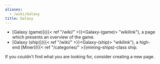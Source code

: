 ```yaml
---
aliases:
  - /wiki/Galaxy
title: Galaxy
---
```


- [Galaxy (game)]({{< ref "/wiki/" >}}<Galaxy-(game)> "wikilink"), a page which presents an overview of the game.
- [Galaxy (ship)]({{< ref "/wiki/" >}}<Galaxy-(ship)> "wikilink"), a high-end [Miner]({{< ref "/categories/" >}}mining-ships)-class ship.

If you couldn't find what you are looking for, consider creating a new page.
